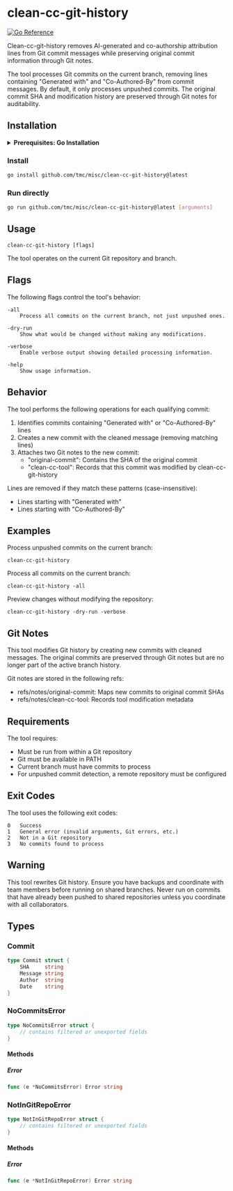 # clean-cc-git-history

[![Go Reference](https://pkg.go.dev/badge/github.com/tmc/misc/clean-cc-git-history.svg)](https://pkg.go.dev/github.com/tmc/misc/clean-cc-git-history)

Clean-cc-git-history removes AI-generated and co-authorship attribution
lines from Git commit messages while preserving original commit information
through Git notes.

The tool processes Git commits on the current branch, removing lines containing
"Generated with" and "Co-Authored-By" from commit messages. By default, it only
processes unpushed commits. The original commit SHA and modification history are
preserved through Git notes for auditability.
## Installation

<details>
<summary><b>Prerequisites: Go Installation</b></summary>

You'll need Go 1.21 or later. [Install Go](https://go.dev/doc/install) if you haven't already.

<details>
<summary><b>Setting up your PATH</b></summary>

After installing Go, ensure that `$HOME/go/bin` is in your PATH:

<details>
<summary><b>For bash users</b></summary>

Add to `~/.bashrc` or `~/.bash_profile`:
```bash
export PATH="$PATH:$HOME/go/bin"
```

Then reload your configuration:
```bash
source ~/.bashrc
```

</details>

<details>
<summary><b>For zsh users</b></summary>

Add to `~/.zshrc`:
```bash
export PATH="$PATH:$HOME/go/bin"
```

Then reload your configuration:
```bash
source ~/.zshrc
```

</details>

</details>

</details>

### Install

```bash
go install github.com/tmc/misc/clean-cc-git-history@latest
```

### Run directly

```bash
go run github.com/tmc/misc/clean-cc-git-history@latest [arguments]
```

## Usage


    clean-cc-git-history [flags]

The tool operates on the current Git repository and branch.

## Flags


The following flags control the tool's behavior:

    -all
    	Process all commits on the current branch, not just unpushed ones.

    -dry-run
    	Show what would be changed without making any modifications.

    -verbose
    	Enable verbose output showing detailed processing information.

    -help
    	Show usage information.

## Behavior


The tool performs the following operations for each qualifying commit:

 1. Identifies commits containing "Generated with" or "Co-Authored-By" lines
 2. Creates a new commit with the cleaned message (removing matching lines)
 3. Attaches two Git notes to the new commit:
    - "original-commit": Contains the SHA of the original commit
    - "clean-cc-tool": Records that this commit was modified by clean-cc-git-history

Lines are removed if they match these patterns (case-insensitive):
  - Lines starting with "Generated with"
  - Lines starting with "Co-Authored-By"

## Examples


Process unpushed commits on the current branch:

    clean-cc-git-history

Process all commits on the current branch:

    clean-cc-git-history -all

Preview changes without modifying the repository:

    clean-cc-git-history -dry-run -verbose

## Git Notes


This tool modifies Git history by creating new commits with cleaned messages.
The original commits are preserved through Git notes but are no longer part
of the active branch history.

Git notes are stored in the following refs:
  - refs/notes/original-commit: Maps new commits to original commit SHAs
  - refs/notes/clean-cc-tool: Records tool modification metadata

## Requirements


The tool requires:
  - Must be run from within a Git repository
  - Git must be available in PATH
  - Current branch must have commits to process
  - For unpushed commit detection, a remote repository must be configured

## Exit Codes


The tool uses the following exit codes:

    0	Success
    1	General error (invalid arguments, Git errors, etc.)
    2	Not in a Git repository
    3	No commits found to process

## Warning


This tool rewrites Git history. Ensure you have backups and coordinate with
team members before running on shared branches. Never run on commits that have
already been pushed to shared repositories unless you coordinate with all
collaborators.
## Types

### Commit

```go
type Commit struct {
	SHA     string
	Message string
	Author  string
	Date    string
}
```

### NoCommitsError

```go
type NoCommitsError struct {
	// contains filtered or unexported fields
}
```

#### Methods

##### Error

```go
func (e *NoCommitsError) Error string
```

### NotInGitRepoError

```go
type NotInGitRepoError struct {
	// contains filtered or unexported fields
}
```

#### Methods

##### Error

```go
func (e *NotInGitRepoError) Error string
```

